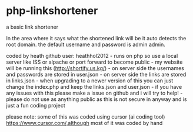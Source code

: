 # php-linkshortener
 a basic link shortener

In the area where it says what the shortened link will be it auto detects the root domain.
the default username and password is admin admin.

coded by heath github user: heathhol2012
    - runs on php so use a local server like ISS or alpache or port forward to become public
    - my website will be running this (http://shortify.us.kg/)
    - on server side the usernames and passwords are stored in user.json
    - on server side the links are stored in links.json
    - when upgrading to a newer version of this you can just change the index.php and keep the links.json and user.json
    - if you have any issues with this please make a issue on github and i will try to help!
    - please do not use as anything public as this is not secure in anyway and is just a fun coding project

please note: some of this was coded using cursor (ai coding tool) https://www.cursor.com/,although most of it was coded by hand 
